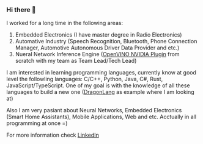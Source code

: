 ### Hi there 👋

<!--
**redradist/redradist** is a ✨ _special_ ✨ repository because its `README.md` (this file) appears on your GitHub profile.

Here are some ideas to get you started:

- 🔭 I’m currently working on ...
- 🌱 I’m currently learning ...
- 👯 I’m looking to collaborate on ...
- 🤔 I’m looking for help with ...
- 💬 Ask me about ...
- 📫 How to reach me: ...
- 😄 Pronouns: ...
- ⚡ Fun fact: ...
-->
I worked for a long time in the following areas:
1) Embedded Electronics (I have master degree in Radio Electronics)
2) Automative Industry (Speech Recognition, Bluetooth, Phone Connection Manager, Automotive Autonomous Driver Data Provider and etc.)
3) Nueral Network Inference Engine ([OpenVINO NVIDIA Plugin](https://github.com/openvinotoolkit/openvino_contrib/tree/master/modules/nvidia_plugin) from scratch with my team as Team Lead/Tech Lead)

I am interested in learning programming languages, currently know at good level the followling languages: C/C++, Python, Java, C#, Rust, JavaScript/TypeScript.
One of my goal is with the knowledge of all these languages to build a new one ([DragonLang](https://github.com/redradist/DragonLang) as example where I am looking at)

Also I am very pasiant about Neural Networks, Embedded Electronics (Smart Home Assistants), Mobile Applications, Web and etc. Acctually in all programming at once =)

For more information check [LinkedIn](https://www.linkedin.com/in/denis-kotov-5672b1114/)
